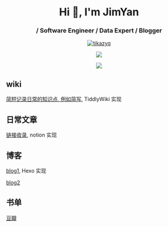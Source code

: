 <h1 align="center">Hi 👋, I'm JimYan</h1>
<h3 align="center">/ Software Engineer / Data Expert / Blogger</h3>

<p align="center">
  <a href="https://github.com/ryo-ma/github-profile-trophy">
    <img src="https://github-profile-trophy.vercel.app/?username=sansanboy&theme=onedark&row=1&column=6" alt="tikazyq" />
  </a>
</p>

<p align="center">
  <a href="https://github.com/sansanboy">
    <img src="https://github-readme-stats.vercel.app/api?username=sansanboy&show_icons=true&theme=radical"/>
  </a>
</p>

<p align="center">
  <a href="https://github.com/sansanboy">
    <img src="https://streak-stats.demolab.com/?user=sansanboy&theme=dark"/>
  </a>
</p>


## wiki
[简短记录日常的知识点, 例如简写](https://blog.dajun.info/dajun-note/), TiddlyWiki 实现

## 日常文章
[链接收录](https://sansanboy.notion.site/sansanboy/0521efd490ef4cb1a016a2701ead8f71), notion 实现

## 博客
[blog1](https://blog.dajun.info/), Hexo 实现

[blog2](https://dajun.info)
## 书单
[豆瓣](https://book.douban.com/people/sansanboy/)

